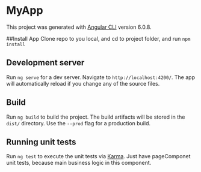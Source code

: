 # MyApp

This project was generated with [Angular CLI](https://github.com/angular/angular-cli) version 6.0.8.

##Install App
Clone repo to you local, and cd to project folder, and run `npm install`

## Development server

Run `ng serve` for a dev server. Navigate to `http://localhost:4200/`. The app will automatically reload if you change any of the source files.

## Build

Run `ng build` to build the project. The build artifacts will be stored in the `dist/` directory. Use the `--prod` flag for a production build.

## Running unit tests

Run `ng test` to execute the unit tests via [Karma](https://karma-runner.github.io).
Just have pageComponet unit tests, because main business logic in this component.

